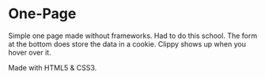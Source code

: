 # One-Page
Simple one page made without frameworks. Had to do this school. The form at the bottom does store the data in a cookie. Clippy shows up when you hover over it.

Made with HTML5 & CSS3.

